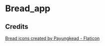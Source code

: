 # Bread_app

## Credits

<a href="https://www.flaticon.com/free-icons/bread" title="bread icons">Bread icons created by Payungkead - Flaticon</a>
